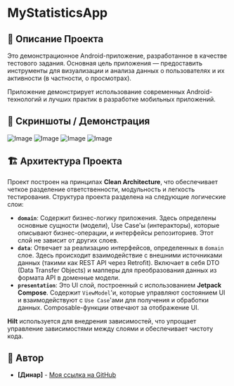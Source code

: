 # MyStatisticsApp

## 🚀 Описание Проекта

Это демонстрационное Android-приложение, разработанное в качестве тестового задания. Основная цель приложения — предоставить инструменты для визуализации и анализа данных о пользователях и их активности (в частности, о просмотрах).

Приложение демонстрирует использование современных Android-технологий и лучших практик в разработке мобильных приложений.

## 📸 Скриншоты / Демонстрация

![Image](https://github.com/user-attachments/assets/0aff7248-4d03-4295-9c76-14d4e12169ba)
![Image](https://github.com/user-attachments/assets/6e323273-d153-4a38-972e-bce905fa301a)
![Image](https://github.com/user-attachments/assets/fd7ac155-67ca-4619-bfcd-7336cc2901e7)
![Image](https://github.com/user-attachments/assets/50ffd902-5c9d-477f-b014-e0400c9cc640)

## 🏗️ Архитектура Проекта

Проект построен на принципах **Clean Architecture**, что обеспечивает четкое разделение ответственности, модульность и легкость тестирования. Структура проекта разделена на следующие логические слои:

* **`domain`**: Содержит бизнес-логику приложения. Здесь определены основные сущности (модели), Use Case'ы (интеракторы), которые описывают бизнес-операции, и интерфейсы репозиториев. Этот слой не зависит от других слоев.
* **`data`**: Отвечает за реализацию интерфейсов, определенных в `domain` слое. Здесь происходит взаимодействие с внешними источниками данных (такими как REST API через Retrofit). Включает в себя DTO (Data Transfer Objects) и мапперы для преобразования данных из формата API в доменные модели.
* **`presentation`**: Это UI слой, построенный с использованием **Jetpack Compose**. Содержит `ViewModel`'и, которые управляют состоянием UI и взаимодействуют с `Use Case`'ами для получения и обработки данных. Composable-функции отвечают за отображение UI.

**Hilt** используется для внедрения зависимостей, что упрощает управление зависимостями между слоями и обеспечивает чистоту кода.

## 👤 Автор

* **[Динар]** - [Моя ссылка на GitHub](https://github.com/Mingaleev-D)
